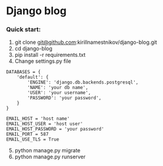 # Django blog
### Quick start:
1. git clone git@github.com:kirillnamestnikov/django-blog.git
2. cd django-blog
3. pip install -r requirements.txt
4. Change settings.py file
```
DATABASES = {
    'default': {
        'ENGINE': 'django.db.backends.postgresql',
        'NAME': 'your db name',
        'USER': 'your username',
        'PASSWORD': 'your password',
    }
}

EMAIL_HOST = 'host name'
EMAIL_HOST_USER = 'host user'
EMAIL_HOST_PASSWORD = 'your password'
EMAIL_PORT = 587
EMAIL_USE_TLS = True
```
5. python manage.py migrate
6. python manage.py runserver
